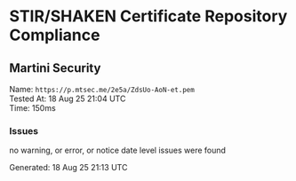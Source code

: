 # STIR/SHAKEN Certificate Repository Compliance

## Martini Security

Name: `https://p.mtsec.me/2e5a/ZdsUo-AoN-et.pem`\
Tested At: 18 Aug 25 21:04 UTC\
Time: 150ms

### Issues

no warning, or error, or notice date level issues were found

Generated: 18 Aug 25 21:13 UTC